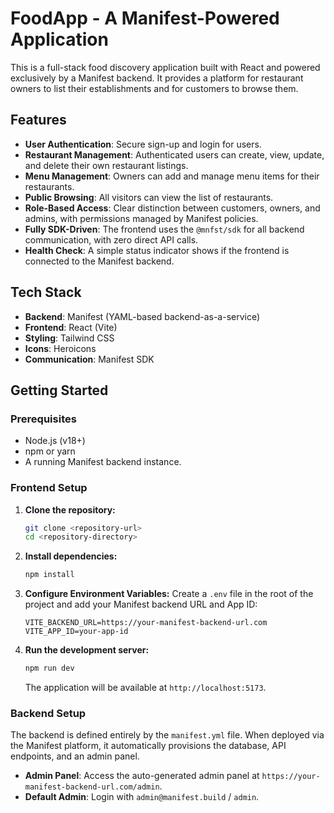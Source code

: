 # FoodApp - A Manifest-Powered Application

This is a full-stack food discovery application built with React and powered exclusively by a Manifest backend. It provides a platform for restaurant owners to list their establishments and for customers to browse them.

## Features

- **User Authentication**: Secure sign-up and login for users.
- **Restaurant Management**: Authenticated users can create, view, update, and delete their own restaurant listings.
- **Menu Management**: Owners can add and manage menu items for their restaurants.
- **Public Browsing**: All visitors can view the list of restaurants.
- **Role-Based Access**: Clear distinction between customers, owners, and admins, with permissions managed by Manifest policies.
- **Fully SDK-Driven**: The frontend uses the `@mnfst/sdk` for all backend communication, with zero direct API calls.
- **Health Check**: A simple status indicator shows if the frontend is connected to the Manifest backend.

## Tech Stack

- **Backend**: Manifest (YAML-based backend-as-a-service)
- **Frontend**: React (Vite)
- **Styling**: Tailwind CSS
- **Icons**: Heroicons
- **Communication**: Manifest SDK

## Getting Started

### Prerequisites

- Node.js (v18+)
- npm or yarn
- A running Manifest backend instance.

### Frontend Setup

1.  **Clone the repository:**
    ```bash
    git clone <repository-url>
    cd <repository-directory>
    ```

2.  **Install dependencies:**
    ```bash
    npm install
    ```

3.  **Configure Environment Variables:**
    Create a `.env` file in the root of the project and add your Manifest backend URL and App ID:
    ```
    VITE_BACKEND_URL=https://your-manifest-backend-url.com
    VITE_APP_ID=your-app-id
    ```

4.  **Run the development server:**
    ```bash
    npm run dev
    ```
    The application will be available at `http://localhost:5173`.

### Backend Setup

The backend is defined entirely by the `manifest.yml` file. When deployed via the Manifest platform, it automatically provisions the database, API endpoints, and an admin panel.

- **Admin Panel**: Access the auto-generated admin panel at `https://your-manifest-backend-url.com/admin`.
- **Default Admin**: Login with `admin@manifest.build` / `admin`.